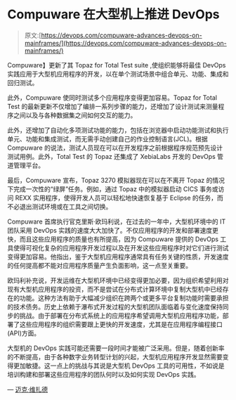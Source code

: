 # Compuware 在大型机上推进 DevOps

> 原文:[https://devops.com/compuware-advances-devops-on-mainframes/](https://devops.com/compuware-advances-devops-on-mainframes/)

Compuware】更新了其 Topaz for Total Test suite ,使组织能够将最佳 DevOps 实践应用于大型机应用程序的开发，以在单个测试场景中组合单元、功能、集成和回归测试。

此外，Compuware 使同时测试多个应用程序变得更加容易。Topaz for Total Test 的最新更新不仅增加了编排一系列步骤的能力，还增加了设计测试来测量程序之间以及与各种数据集之间如何交互的能力。

此外，还增加了自动化多项测试功能的能力，包括在浏览器中启动功能测试和执行单元、功能和集成测试，而无需手动创建自己的作业控制语言(JCL)。根据 Compuware 的说法，测试人员现在可以在开发程序之前根据程序规范预先设计测试用例。此外，Total Test 的 Topaz 还集成了 XebiaLabs 开发的 DevOps 管道管理平台。

最后，Compuware 宣布，Topaz 3270 模拟器现在可以在不离开 Topaz 的情况下完成一次性的“绿屏”任务。例如，通过 Topaz 中的模拟器启动 CICS 事务或访问 REXX 实用程序，使得开发人员可以轻松地快速恢复基于 Eclipse 的任务，而不必退出测试环境或在工具之间切换。

Compuware 首席执行官克里斯·欧玛利说，在过去的一年中，大型机环境中的 IT 团队采用 DevOps 实践的速度大大加快了。不仅应用程序的开发和部署速度更快，而且这些应用程序的质量也有所提高，因为 Compuware 提供的 DevOps 工具使得可视化复杂的应用程序开发过程以及在开发这些应用程序时对它们进行测试变得更加容易。他指出，鉴于大型机应用程序通常具有任务关键的性质，开发速度的任何提高都不能对应用程序质量产生负面影响，这一点至关重要。

欧玛利补充说，开发运维在大型机环境中已经变得更加必要，因为组织希望利用对现有大型机应用程序的投资，而不是尝试在分布式计算环境中复制大型机中已经存在的功能。这种方法有助于大幅减少组织在跨两个或更多平台复制功能时需要承担的技术债务。历史上依赖于瀑布式开发过程的大型机团队面临着与变化速度保持同步的挑战。由于部署在分布式系统上的应用程序希望调用大型机应用程序功能，部署了这些应用程序的组织需要跟上更快的开发速度，尤其是在应用程序编程接口(API)方面。

大型机的 DevOps 实践可能还需要一段时间才能被广泛采用。但是，随着创新率的不断提高，由于各种数字业务转型计划的兴起，大型机应用程序开发显然需要变得更加敏捷。这一点上的挑战与其说是大型机 DevOps 工具的可用性，不如说是培训构建和部署这些应用程序的团队何时以及如何实现 DevOps 实践。

— [迈克·维扎德](https://devops.com/author/mike-vizard/)